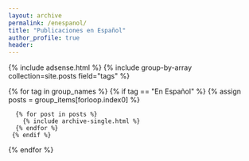 ```yaml
---
layout: archive
permalink: /enespanol/
title: "Publicaciones en Español"
author_profile: true
header:
---
```


{% include adsense.html %}
{% include group-by-array collection=site.posts field="tags" %}

{% for tag in group_names %}
    {% if tag == "En Español" %}
	  {% assign posts = group_items[forloop.index0] %}
<!---	  <h2 id="{{ tag | slugify }}" class="archive__subtitle">{{ tag }}</h2> -->
	  {% for post in posts %}
	    {% include archive-single.html %}
	  {% endfor %}
	 {% endif %}
{% endfor %}






